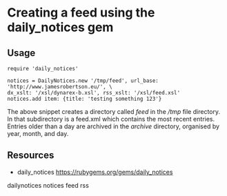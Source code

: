 # Creating a feed using the daily_notices gem

## Usage

    require 'daily_notices'

    notices = DailyNotices.new '/tmp/feed', url_base: 'http://www.jamesrobertson.eu/', \
    dx_xslt: '/xsl/dynarex-b.xsl', rss_xslt: '/xsl/feed.xsl'
    notices.add item: {title: 'testing something 123'}

The above snippet creates a directory called *feed* in the */tmp* file directory. In that subdirectory is a feed.xml which contains the most recent entries. Entries older than a day are archived in the *archive* directory, organised by year, month, and day.

## Resources

* daily_notices https://rubygems.org/gems/daily_notices

dailynotices notices feed rss

